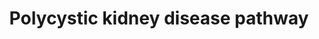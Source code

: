---
annotations:
- id: PW:0000003
  parent: signaling pathway
  type: Pathway Ontology
  value: signaling pathway
- id: PW:0000300
  parent: disease pathway
  type: Pathway Ontology
  value: kidney disease pathway
- id: CL:1000497
  parent: animal cell
  type: Cell Type Ontology
  value: kidney cell
- id: DOID:0080322
  type: Disease Ontology
  value: polycystic kidney disease
authors:
- Egonw
- Mkutmon
- MaintBot
- Khanspers
- Fehrhart
- AgustinGV
- Eweitz
citedin: ''
communities:
- Diseases
- Renal_Genomics
description: A putative PKD pathway proposed in [https://europepmc.org/article/MED/19455193
  Torres 2009 (Figure 2)], showing up or down regulated genes.   V2R antagonists from
  [https://en.wikipedia.org/wiki/Vasopressin_receptor_antagonist#Vaptans Wikipedia].
last-edited: 2024-02-16
ndex: null
organisms:
- Homo sapiens
redirect_from:
- /index.php/Pathway:WP2571
- /instance/WP2571
- /instance/WP2571_r128611
revision: r128611
schema-jsonld:
- '@context': https://schema.org/
  '@id': https://wikipathways.github.io/pathways/WP2571.html
  '@type': Dataset
  creator:
    '@type': Organization
    name: WikiPathways
  description: A putative PKD pathway proposed in [https://europepmc.org/article/MED/19455193
    Torres 2009 (Figure 2)], showing up or down regulated genes.   V2R antagonists
    from [https://en.wikipedia.org/wiki/Vasopressin_receptor_antagonist#Vaptans Wikipedia].
  keywords:
  - ADCY6
  - ADP
  - AMP
  - 'AMP '
  - ATP
  - BRAF
  - CCND1
  - CFTR
  - CTNNB1
  - Ca2+
  - Cl-
  - DVL1
  - DVL2
  - DVL3
  - EGF
  - ERBB2
  - ERK1
  - FLT1
  - FOS
  - FZD1
  - FZD10
  - FZD2
  - FZD3
  - FZD4
  - FZD5
  - FZD6
  - FZD7
  - FZD8
  - FZD9
  - GNA11
  - GNAI1
  - GNAI2
  - GNAI3
  - GNAQ
  - GNAS
  - GSK3B
  - HRAS
  - IGF1
  - IGF1R
  - IKBKB
  - IP3
  - JUN
  - K+
  - KCNN4
  - KDR
  - KRAS
  - LKB1
  - MAP2K2
  - MTOR
  - MYC
  - Metformin
  - Mozavaptan
  - NKCC1
  - NRAS
  - Na+
  - PDE1A
  - PKA
  - PKD1
  - PKD2
  - PLCG2
  - PRKAA1
  - PRKAA2
  - PRKAB1
  - PRKAB2
  - PRKAG1
  - PRKAG2
  - PRKAG3
  - RHEB
  - RSK
  - SRC
  - SSTR2
  - Satavaptan
  - Somatostatin
  - TNF
  - TSC1
  - TSC2
  - Tolvaptan
  - Triptolide
  - VEGFB
  - Vasopressin
  - WNT1
  - WNT10A
  - WNT10B
  - WNT11
  - WNT16
  - WNT2
  - WNT2B
  - WNT3
  - WNT3A
  - WNT4
  - WNT5A
  - WNT5B
  - WNT6
  - WNT7A
  - WNT7B
  - WNT8A
  - WNT8B
  - WNT9A
  - WNT9B
  - cAMP
  - lixivaptan
  - sFRP4
  license: CC0
  name: Polycystic kidney disease pathway
seo: CreativeWork
title: Polycystic kidney disease pathway
wpid: WP2571
---